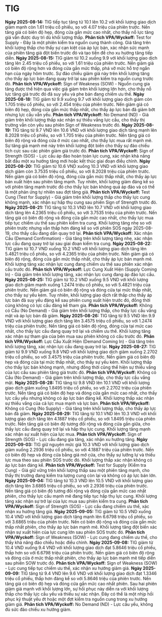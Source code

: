 # TIG

**Ngày 2025-08-14:** TIG tiếp tục tăng từ 10.1 lên 10.2 với khối lượng giao dịch giảm mạnh còn 1.61 triệu cổ phiếu, so với 4.07 triệu của phiên trước. Nến tăng giá có biên độ hẹp, đóng cửa gần mức cao nhất, cho thấy nỗ lực tăng giá vẫn được duy trì dù khối lượng thấp. **Phân tích VPA/Wyckoff:** Test for Supply - Đây là một phiên kiểm tra nguồn cung thành công. Giá tăng trên khối lượng thấp cho thấy sự cạn kiệt của áp lực bán, xác nhận sức mạnh của phiên tăng giá đột biến trước đó và tạo tiền đề cho xu hướng tăng tiếp diễn.
**Ngày 2025-08-15:** TIG giảm từ 10.2 xuống 9.9 với khối lượng giao dịch tăng lên 2.45 triệu cổ phiếu, so với 1.61 triệu của phiên trước. Nến giảm giá có biên độ rộng hơn và đóng cửa gần mức thấp, phá vỡ mức hỗ trợ ngắn hạn của ngày hôm trước. Sự đảo chiều giảm giá này trên khối lượng tăng cho thấy áp lực bán đang quay trở lại sau phiên kiểm tra nguồn cung trước đó. **Phân tích VPA/Wyckoff:** Sign of Weakness (SOW) - Nguồn cung gia tăng được thể hiện qua việc giá giảm trên khối lượng lớn hơn, cho thấy nỗ lực tăng giá trước đó đã suy yếu và phe bán đang chiếm ưu thế.
**Ngày 2025-08-18:** TIG giảm từ 9.9 xuống 9.7 với khối lượng giao dịch giảm còn 1.705 triệu cổ phiếu, so với 2.454 triệu của phiên trước. Nến giảm giá có biên độ hẹp, đóng cửa gần mức thấp nhất, cho thấy áp lực bán đã giảm bớt nhưng lực cầu vẫn yếu. **Phân tích VPA/Wyckoff:** No Demand (ND) - Giá giảm trên khối lượng thấp xác nhận sự thiếu vắng lực cầu, cho thấy thị trường vẫn còn yếu sau phiên Sign of Weakness trước đó.
**Ngày 2025-08-19:** TIG tăng từ 9.7 VND lên 10.6 VND với khối lượng giao dịch tăng mạnh lên 8.2028 triệu cổ phiếu, so với 1.705 triệu của phiên trước. Nến tăng giá có biên độ rộng và đóng cửa ở mức cao nhất, cho thấy lực mua rất mạnh mẽ. Sự tăng giá mạnh mẽ này trên khối lượng đột biến cho thấy sự đảo chiều tích cực sau các phiên giảm giá trước đó. **Phân tích VPA/Wyckoff:** Sign of Strength (SOS) - Lực cầu áp đảo hoàn toàn lực cung, xác nhận khả năng bắt đầu một xu hướng tăng mới hoặc kết thúc giai đoạn điều chỉnh.
**Ngày 2025-08-20:** TIG giảm từ 10.6 VND xuống 10.3 VND với khối lượng giao dịch giảm còn 3.7535 triệu cổ phiếu, so với 8.2028 triệu của phiên trước. Nến giảm giá có biên độ rộng, đóng cửa gần mức thấp nhất, cho thấy áp lực bán xuất hiện sau phiên tăng mạnh. Tuy nhiên, khối lượng giảm đáng kể so với phiên tăng mạnh trước đó cho thấy lực bán không quá áp đảo và có thể là một phản ứng tự nhiên sau đợt tăng giá. **Phân tích VPA/Wyckoff:** Test Cung (Test for Supply) - Giá giảm trên khối lượng thấp cho thấy lực cung không mạnh, xác nhận sự hấp thụ cung sau phiên Sign of Strength trước đó.
**Ngày 2025-08-21:** TIG tăng từ 10.3 VND lên 10.7 VND với khối lượng giao dịch tăng lên 4.2365 triệu cổ phiếu, so với 3.7535 triệu của phiên trước. Nến tăng giá có biên độ rộng và đóng cửa gần mức cao nhất, cho thấy lực mua tiếp tục chiếm ưu thế sau phiên kiểm tra cung. Khối lượng tăng nhẹ so với phiên trước nhưng vẫn thấp hơn đáng kể so với phiên SOS ngày 2025-08-19, cho thấy cầu đang dần quay trở lại. **Phân tích VPA/Wyckoff:** Xác nhận Cầu (Demand Confirmation) - Giá tăng trên khối lượng tăng nhẹ, xác nhận lực cầu đang quay trở lại sau giai đoạn kiểm tra cung.
**Ngày 2025-08-22:** TIG giảm từ 10.7 VND xuống 10.2 VND với khối lượng giao dịch tăng lên 5.4821 triệu cổ phiếu, so với 4.2365 triệu của phiên trước. Nến giảm giá có biên độ rộng, đóng cửa gần mức thấp nhất, cho thấy áp lực bán mạnh mẽ. Khối lượng tăng xác nhận lực cung đang chiếm ưu thế sau phiên xác nhận cầu trước đó. **Phân tích VPA/Wyckoff:** Lực Cung Xuất Hiện (Supply Coming In) - Giá giảm trên khối lượng tăng, xác nhận lực cung đang áp đảo lực cầu.
**Ngày 2025-08-25:** TIG giảm từ 10.2 VND xuống 9.5 VND với khối lượng giao dịch giảm mạnh xuống 1.2474 triệu cổ phiếu, so với 5.4821 triệu của phiên trước. Nến giảm giá có biên độ rộng và đóng cửa tại mức thấp nhất, cho thấy sự yếu kém. Tuy nhiên, khối lượng giao dịch rất thấp cho thấy áp lực bán đã suy yếu đáng kể sau phiên cung xuất hiện trước đó, đồng thời cũng không có lực cầu đáng kể tham gia. **Phân tích VPA/Wyckoff:** Không có Cầu (No Demand) - Giá giảm trên khối lượng thấp, cho thấy lực cầu vắng mặt và áp lực bán đã giảm.
**Ngày 2025-08-26:** TIG tăng từ 9.5 VND lên 9.9 VND với khối lượng giao dịch tăng lên 3.4575 triệu cổ phiếu, so với 1.2474 triệu của phiên trước. Nến tăng giá có biên độ rộng, đóng cửa tại mức cao nhất, cho thấy lực cầu đang quay trở lại và chiếm ưu thế. Khối lượng tăng xác nhận sự tham gia của bên mua sau phiên không có cầu trước đó. **Phân tích VPA/Wyckoff:** Lực Cầu Xuất Hiện (Demand Coming In) - Giá tăng trên khối lượng tăng, xác nhận lực cầu đang quay trở lại.
**Ngày 2025-08-27:** TIG giảm từ 9.9 VND xuống 9.8 VND với khối lượng giao dịch giảm xuống 2.2702 triệu cổ phiếu, so với 3.4575 triệu của phiên trước. Nến giảm giá có biên độ hẹp và đóng cửa tại mức thấp nhất, cho thấy sự yếu kém. Khối lượng thấp cho thấy lực bán không mạnh, nhưng đồng thời cũng thể hiện sự thiếu vắng của lực cầu sau phiên tăng giá trước đó. **Phân tích VPA/Wyckoff:** Không có Cầu (No Demand) - Giá giảm trên khối lượng thấp, cho thấy lực cầu vắng mặt.
**Ngày 2025-08-28:** TIG tăng từ 9.8 VND lên 10.1 VND với khối lượng giao dịch giảm xuống 1.8495 triệu cổ phiếu, so với 2.2702 triệu của phiên trước. Nến tăng giá có biên độ hẹp và đóng cửa gần mức cao nhất, cho thấy lực cầu yếu nhưng không có áp lực bán đáng kể. Khối lượng thấp xác nhận sự thiếu vắng của cả lực mua mạnh và lực bán. **Phân tích VPA/Wyckoff:** Không có Cung (No Supply) - Giá tăng trên khối lượng thấp, cho thấy áp lực bán đã giảm.
**Ngày 2025-08-29:** TIG tăng từ 10.1 VND lên 10.3 VND với khối lượng giao dịch tăng lên 4.1887 triệu cổ phiếu, so với 1.8495 triệu của phiên trước. Nến tăng giá có biên độ tương đối rộng và đóng cửa gần giữa, cho thấy lực cầu đang quay trở lại và hấp thụ lực cung. Khối lượng tăng mạnh xác nhận sự xuất hiện của lực mua. **Phân tích VPA/Wyckoff:** Sign of Strength (SOS) - Lực cầu đang gia tăng, xác nhận xu hướng tăng.
**Ngày 2025-09-03:** TIG giữ nguyên mức giá 10.3 VND với khối lượng giao dịch giảm xuống 2.2936 triệu cổ phiếu, so với 4.1887 triệu của phiên trước. Nến có biên độ hẹp và đóng cửa bằng giá mở cửa, cho thấy sự lưỡng lự và thiếu lực mua theo sau phiên SOS trước đó. Khối lượng thấp xác nhận không có áp lực bán đáng kể. **Phân tích VPA/Wyckoff:** Test for Supply (Kiểm tra Cung) - Giá giữ vững trên khối lượng thấp sau một phiên tăng mạnh, cho thấy thị trường đang kiểm tra lượng cung còn lại và không có áp lực bán lớn.
**Ngày 2025-09-04:** TIG tăng từ 10.3 VND lên 10.5 VND với khối lượng giao dịch tăng lên 3.6865 triệu cổ phiếu, so với 2.2936 triệu của phiên trước. Nến tăng giá có biên độ tương đối rộng và đóng cửa gần mức cao nhất phiên, cho thấy lực cầu mạnh mẽ đang tiếp tục hấp thụ lực cung. Khối lượng tăng xác nhận sự trở lại của lực mua sau phiên kiểm tra cung. **Phân tích VPA/Wyckoff:** Sign of Strength (SOS) - Lực cầu đang chiếm ưu thế, xác nhận xu hướng tăng giá.
**Ngày 2025-09-05:** TIG giảm từ 10.5 VND xuống 10.4 VND với khối lượng giao dịch tăng mạnh lên 6.6798 triệu cổ phiếu, so với 3.6865 triệu của phiên trước. Nến có biên độ rộng và đóng cửa gần mức thấp nhất phiên, cho thấy áp lực bán mạnh mẽ. Khối lượng tăng đột biến xác nhận sự xuất hiện của lực cung lớn sau phiên SOS trước đó. **Phân tích VPA/Wyckoff:** Sign of Weakness (SOW) - Lực cung đang chiếm ưu thế, cho thấy khả năng đảo chiều hoặc điều chỉnh.
**Ngày 2025-09-08:** TIG giảm từ 10.4 VND xuống 9.4 VND với khối lượng giao dịch đạt 5.8646 triệu cổ phiếu, thấp hơn so với 6.6798 triệu của phiên trước. Nến giảm giá có biên độ rộng và đóng cửa ở mức thấp nhất phiên, cho thấy áp lực bán mạnh mẽ tiếp diễn sau phiên SOW trước đó. **Phân tích VPA/Wyckoff:** Sign of Weakness (SOW) - Lực cung tiếp tục chiếm ưu thế, xác nhận xu hướng giảm giá.
**Ngày 2025-09-09:** TIG tăng từ 9.4 VND lên 9.6 VND với khối lượng giao dịch đạt 1.3346 triệu cổ phiếu, thấp hơn đáng kể so với 5.8646 triệu của phiên trước. Nến tăng giá có biên độ hẹp và đóng cửa gần mức cao nhất phiên. Sau hai phiên giảm giá mạnh với khối lượng lớn, sự hồi phục này diễn ra với khối lượng thấp cho thấy lực cầu yếu và thiếu sự xác nhận. Đây có thể là một nhịp hồi phục kỹ thuật yếu ớt hoặc một đợt kiểm tra nguồn cung trong xu hướng giảm giá. **Phân tích VPA/Wyckoff:** No Demand (ND) - Lực cầu yếu, không đủ sức đảo chiều xu hướng giảm.
